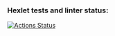 ### Hexlet tests and linter status:
[![Actions Status](https://github.com/midwaysunset/frontend-project-44/actions/workflows/hexlet-check.yml/badge.svg)](https://github.com/midwaysunset/frontend-project-44/actions)